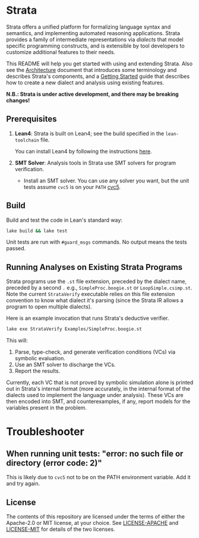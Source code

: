# Strata

Strata offers a unified platform for formalizing language syntax and
semantics, and implementing automated reasoning applications. Strata
provides a family of intermediate representations via _dialects_ that
model specific programming constructs, and is extensible by tool
developers to customize additional features to their needs.

This README will help you get started with using and extending
Strata. Also see the [Architecture](docs/Architecture.md) document
that introduces some terminology and describes Strata's components,
and a [Getting Started](docs/GettingStarted.md) guide that describes
how to create a new dialect and analysis using existing features.

**N.B.: Strata is under active development, and there may be breaking
changes!**

## Prerequisites

1. **Lean4**: Strata is built on Lean4; see the build specified in the
   `lean-toolchain` file.

   You can install Lean4 by following the instructions [here](https://lean-lang.org/).

2. **SMT Solver**: Analysis tools in Strata use SMT solvers for program
   verification.
   - Install an SMT solver. You can use any solver you want, but the unit
     tests assume `cvc5` is on your `PATH` [cvc5](https://cvc5.github.io/).

## Build

Build and test the code in Lean's standard way:

```bash
lake build && lake test
```

Unit tests are run with `#guard_msgs` commands. No output means the tests passed.

## Running Analyses on Existing Strata Programs

Strata programs use the `.st` file extension, preceded by the dialect name,
preceded by a second `.` e.g., `SimpleProc.boogie.st` or
`LoopSimple.csimp.st`. Note the current `StrataVerify` executable
relies on this file extension convention to know what dialect it's
parsing (since the Strata IR allows a program to open multiple
dialects).

Here is an example invocation that runs Strata's deductive verifier.

```bash
lake exe StrataVerify Examples/SimpleProc.boogie.st
```

This will:
1. Parse, type-check, and generate verification conditions (VCs) via
   symbolic evaluation.
2. Use an SMT solver to discharge the VCs.
3. Report the results.

Currently, each VC that is not proved by symbolic simulation alone is
printed out in Strata's internal format (more accurately, in the
internal format of the dialects used to implement the language under
analysis). These VCs are then encoded into SMT, and counterexamples,
if any, report models for the variables present in the problem.

# Troubleshooter

## When running unit tests: "error: no such file or directory (error code: 2)"

This is likely due to `cvc5` not to be on the PATH environment variable. Add it and try again.
## License

The contents of this repository are licensed under the terms of either
the Apache-2.0 or MIT license, at your choice. See
[LICENSE-APACHE](LICENSE-APACHE) and [LICENSE-MIT](LICENSE-MIT) for
details of the two licenses.
